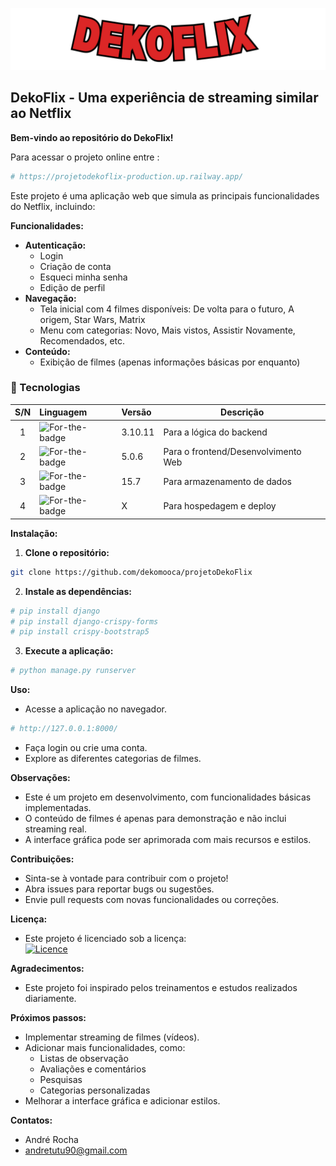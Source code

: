 ![Logo do DekoFlix](static/images/dekoflix.png)

## DekoFlix - Uma experiência de streaming similar ao Netflix

**Bem-vindo ao repositório do DekoFlix!** 

Para acessar o projeto online entre : 
```bash
# https://projetodekoflix-production.up.railway.app/
```

Este projeto é uma aplicação web que simula as principais funcionalidades do Netflix, incluindo:

**Funcionalidades:**

* **Autenticação:**
    * Login
    * Criação de conta
    * Esqueci minha senha
    * Edição de perfil
* **Navegação:**
    * Tela inicial com 4 filmes disponíveis: De volta para o futuro, A origem, Star Wars, Matrix
    * Menu com categorias: Novo, Mais vistos, Assistir Novamente, Recomendados, etc.
* **Conteúdo:**
    * Exibição de filmes (apenas informações básicas por enquanto)



### 🤖 Tecnologias
| S/N | Linguagem                                                       | Versão  | Descrição                           |
|:---:|:----------------------------------------------------------------|:--------|-------------------------------------|
|  1  | ![For-the-badge](https://img.shields.io/badge/python-blue)      | 3.10.11 | Para a lógica do backend            |
|  2  | ![For-the-badge](https://img.shields.io/badge/django-yellow)    | 5.0.6   | Para o frontend/Desenvolvimento Web |
|  3  | ![For-the-badge](https://img.shields.io/badge/postgreSQL-green) | 15.7    | Para armazenamento de dados         |
|  4  | ![For-the-badge](https://img.shields.io/badge/railway-black)    | X       | Para hospedagem e deploy            |

**Instalação:**

1. **Clone o repositório:**
```bash
git clone https://github.com/dekomooca/projetoDekoFlix
```

2. **Instale as dependências:**
```bash
# pip install django 
# pip install django-crispy-forms
# pip install crispy-bootstrap5
```

3. **Execute a aplicação:**
```bash
# python manage.py runserver
```

**Uso:**

* Acesse a aplicação no navegador.
```bash
# http://127.0.0.1:8000/
```
* Faça login ou crie uma conta.
* Explore as diferentes categorias de filmes.

**Observações:**

* Este é um projeto em desenvolvimento, com funcionalidades básicas implementadas.
* O conteúdo de filmes é apenas para demonstração e não inclui streaming real.
* A interface gráfica pode ser aprimorada com mais recursos e estilos.

**Contribuições:**

* Sinta-se à vontade para contribuir com o projeto!
* Abra issues para reportar bugs ou sugestões.
* Envie pull requests com novas funcionalidades ou correções.

**Licença:**

* Este projeto é licenciado sob a licença:
<br/>[![Licence](https://img.shields.io/github/license/Ileriayo/markdown-badges?style=for-the-badge)](./LICENSE)

**Agradecimentos:**

* Este projeto foi inspirado pelos treinamentos e estudos realizados diariamente.

**Próximos passos:**

* Implementar streaming de filmes (vídeos).
* Adicionar mais funcionalidades, como:
    * Listas de observação
    * Avaliações e comentários
    * Pesquisas
    * Categorias personalizadas
* Melhorar a interface gráfica e adicionar estilos.

**Contatos:**

* André Rocha
* andretutu90@gmail.com

